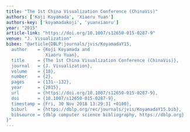 ```yaml
---
title: "The 1st China Visualization Conference (ChinaVis)"
authors: ['Koji Koyamada', 'Xiaoru Yuan']
authors-key: ['koyamadakoji', 'yuanxiaoru']
year: "2015"
article-link: "https://doi.org/10.1007/s12650-015-0287-9"
venue: "J. Visualization"
bibex: "@article{DBLP:journals/jvis/KoyamadaY15,
  author    = {Koji Koyamada and
               Xiaoru Yuan},
  title     = {The 1st China Visualization Conference (ChinaVis)},
  journal   = {J. Visualization},
  volume    = {18},
  number    = {2},
  pages     = {131--132},
  year      = {2015},
  url       = {https://doi.org/10.1007/s12650-015-0287-9},
  doi       = {10.1007/s12650-015-0287-9},
  timestamp = {Fri, 30 Nov 2018 13:29:31 +0100},
  biburl    = {https://dblp.org/rec/journals/jvis/KoyamadaY15.bib},
  bibsource = {dblp computer science bibliography, https://dblp.org}
}"
---
```

